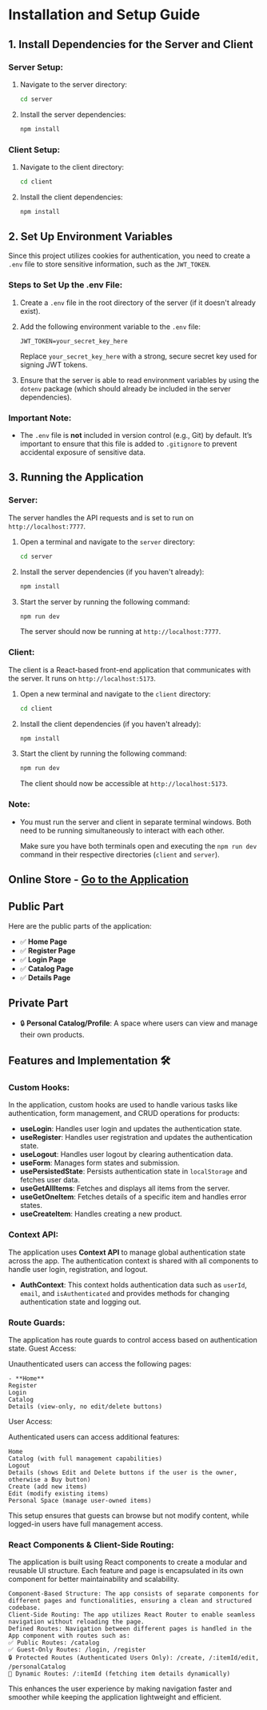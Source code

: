 # Installation and Setup Guide

## 1. Install Dependencies for the Server and Client

### **Server Setup:**
1. Navigate to the server directory:

    ```bash
    cd server
    ```
2. Install the server dependencies:

    ```bash
    npm install
    ```

### **Client Setup:**
1. Navigate to the client directory:

    ```bash
    cd client
    ```
2. Install the client dependencies:

    ```bash
    npm install
    ```


## 2. Set Up Environment Variables

Since this project utilizes cookies for authentication, you need to create a `.env` file to store sensitive information, such as the `JWT_TOKEN`.

### **Steps to Set Up the .env File:**

1. Create a `.env` file in the root directory of the server (if it doesn't already exist).

2. Add the following environment variable to the `.env` file:

    ```env
    JWT_TOKEN=your_secret_key_here
    ```

   Replace `your_secret_key_here` with a strong, secure secret key used for signing JWT tokens.

3. Ensure that the server is able to read environment variables by using the `dotenv` package (which should already be included in the server dependencies).

### **Important Note:**

- The `.env` file is **not** included in version control (e.g., Git) by default. It’s important to ensure that this file is added to `.gitignore` to prevent accidental exposure of sensitive data.


## 3. Running the Application

### **Server:**

The server handles the API requests and is set to run on `http://localhost:7777`.

1. Open a terminal and navigate to the `server` directory:

    ```bash
    cd server
    ```

2. Install the server dependencies (if you haven't already):

    ```bash
    npm install
    ```

3. Start the server by running the following command:

    ```bash
    npm run dev
    ```

   The server should now be running at `http://localhost:7777`.

### **Client:**

The client is a React-based front-end application that communicates with the server. It runs on `http://localhost:5173`.

1. Open a new terminal and navigate to the `client` directory:

    ```bash
    cd client
    ```

2. Install the client dependencies (if you haven't already):

    ```bash
    npm install
    ```

3. Start the client by running the following command:

    ```bash
    npm run dev
    ```

   The client should now be accessible at `http://localhost:5173`.

### **Note:**

- You must run the server and client in separate terminal windows. Both need to be running simultaneously to interact with each other.

   Make sure you have both terminals open and executing the `npm run dev` command in their respective directories (`client` and `server`).



## Online Store - [Go to the Application](http://localhost:5173/)


## Public Part 

Here are the public parts of the application:

- ✅ **Home Page**
- ✅ **Register Page**
- ✅ **Login Page**
- ✅ **Catalog Page**
- ✅ **Details Page**



## Private Part 

- 🔒 **Personal Catalog/Profile**: A space where users can view and manage their own products.


## Features and Implementation 🛠️

### **Custom Hooks:**
In the application, custom hooks are used to handle various tasks like authentication, form management, and CRUD operations for products:

- **useLogin**: Handles user login and updates the authentication state.
- **useRegister**: Handles user registration and updates the authentication state.
- **useLogout**: Handles user logout by clearing authentication data.
- **useForm**: Manages form states and submission.
- **usePersistedState**: Persists authentication state in `localStorage` and fetches user data.
- **useGetAllItems**: Fetches and displays all items from the server.
- **useGetOneItem**: Fetches details of a specific item and handles error states.
- **useCreateItem**: Handles creating a new product.


### **Context API:**
The application uses **Context API** to manage global authentication state across the app. The authentication context is shared with all components to handle user login, registration, and logout.

- **AuthContext**: This context holds authentication data such as `userId`, `email`, and `isAuthenticated` and provides methods for changing authentication state and logging out.


### **Route Guards:**

The application has route guards to control access based on authentication state.
Guest Access:

Unauthenticated users can access the following pages:

    - **Home**
    Register
    Login
    Catalog
    Details (view-only, no edit/delete buttons)

User Access:

Authenticated users can access additional features:

    Home
    Catalog (with full management capabilities)
    Logout
    Details (shows Edit and Delete buttons if the user is the owner, otherwise a Buy button)
    Create (add new items)
    Edit (modify existing items)
    Personal Space (manage user-owned items)

This setup ensures that guests can browse but not modify content, while logged-in users have full management access.


### **React Components & Client-Side Routing:**

The application is built using React components to create a modular and reusable UI structure. Each feature and page is encapsulated in its own component for better maintainability and scalability.

    Component-Based Structure: The app consists of separate components for different pages and functionalities, ensuring a clean and structured codebase.
    Client-Side Routing: The app utilizes React Router to enable seamless navigation without reloading the page.
    Defined Routes: Navigation between different pages is handled in the App component with routes such as:
    ✅ Public Routes: /catalog
    ✅ Guest-Only Routes: /login, /register
    🔒 Protected Routes (Authenticated Users Only): /create, /:itemId/edit, /personalCatalog
    🔄 Dynamic Routes: /:itemId (fetching item details dynamically)

This enhances the user experience by making navigation faster and smoother while keeping the application lightweight and efficient.